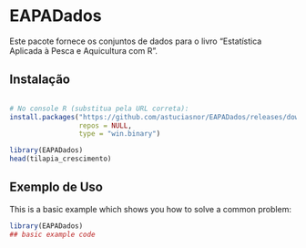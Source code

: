 
<!-- README.md is generated from README.Rmd. Please edit that file -->

# EAPADados

<!-- badges: start -->

<!-- badges: end -->

Este pacote fornece os conjuntos de dados para o livro “Estatística
Aplicada à Pesca e Aquicultura com R”.

## Instalação

``` r

# No console R (substitua pela URL correta):
install.packages("https://github.com/astuciasnor/EAPADados/releases/download/v0.1.0/EAPADados_0.1.0.zip",
                 repos = NULL,
                 type = "win.binary")

library(EAPADados)
head(tilapia_crescimento)
```

## Exemplo de Uso

This is a basic example which shows you how to solve a common problem:

``` r
library(EAPADados)
## basic example code
```
